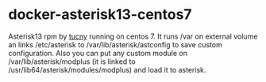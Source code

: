 # docker-asterisk13-centos7
Asterisk13 rpm by [tucny](https://www.tucny.com/telephony/asterisk-rpms) running on centos 7. It runs /var on external volume an links /etc/asterisk to /var/lib/asterisk/astconfig to save custom configuration. Also you can put any custom module on /var/lib/asterisk/modplus (it is linked to /usr/lib64/asterisk/modules/modplus) and load it to asterisk.
